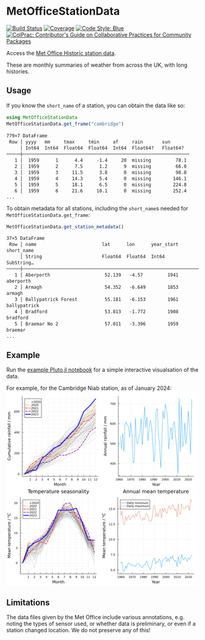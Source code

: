 # MetOfficeStationData

[![Build Status](https://github.com/tpgillam/MetOfficeStationData.jl/actions/workflows/CI.yml/badge.svg?branch=main)](https://github.com/tpgillam/MetOfficeStationData.jl/actions/workflows/CI.yml?query=branch%3Amain)
[![Coverage](https://codecov.io/gh/tpgillam/MetOfficeStationData.jl/branch/main/graph/badge.svg)](https://codecov.io/gh/tpgillam/MetOfficeStationData.jl)
[![Code Style: Blue](https://img.shields.io/badge/code%20style-blue-4495d1.svg)](https://github.com/invenia/BlueStyle)
[![ColPrac: Contributor's Guide on Collaborative Practices for Community Packages](https://img.shields.io/badge/ColPrac-Contributor's%20Guide-blueviolet)](https://github.com/SciML/ColPrac)

Access the [Met Office Historic station data](https://www.metoffice.gov.uk/research/climate/maps-and-data/historic-station-data).

These are monthly summaries of weather from across the UK, with long histories.

## Usage
If you know the `short_name` of a station, you can obtain the data like so:
```julia
using MetOfficeStationData
MetOfficeStationData.get_frame("cambridge")
```
```
779×7 DataFrame
 Row │ yyyy   mm     tmax     tmin     af     rain       sun
     │ Int64  Int64  Float64  Float64  Int64  Float64?   Float64?
─────┼─────────────────────────────────────────────────────────────
   1 │  1959      1      4.4     -1.4     20  missing         78.1
   2 │  1959      2      7.5      1.2      9  missing         66.0
   3 │  1959      3     11.5      3.8      0  missing         98.0
   4 │  1959      4     14.3      5.4      0  missing        146.1
   5 │  1959      5     18.1      6.5      0  missing        224.8
   6 │  1959      6     21.6     10.1      0  missing        252.4
...
```

To obtain metadata for all stations, including the `short_name`s needed for `MetOfficeStationData.get_frame`:
```julia
MetOfficeStationData.get_station_metadata()
```
```
37×5 DataFrame
 Row │ name                        lat      lon      year_start  short_name
     │ String                      Float64  Float64  Int64       SubString…
─────┼───────────────────────────────────────────────────────────────────────────
   1 │ Aberporth                    52.139   -4.57         1941  aberporth
   2 │ Armagh                       54.352   -6.649        1853  armagh
   3 │ Ballypatrick Forest          55.181   -6.153        1961  ballypatrick
   4 │ Bradford                     53.813   -1.772        1908  bradford
   5 │ Braemar No 2                 57.011   -3.396        1959  braemar
...
```

## Example
Run the [example Pluto.jl notebook](./examples/pluto_plots.jl) for a simple interactive visualsation of the data.

For example, for the Cambridge Niab station, as of January 2024:
![Cambridge rainfall](examples/cam_rain.svg)
![Cambridge temperature](examples/cam_temp.svg)

## Limitations
The data files given by the Met Office include various annotations, e.g. noting the types of sensor used, or whether data is preliminary, or even if a station changed location.
We do not preserve any of this!
